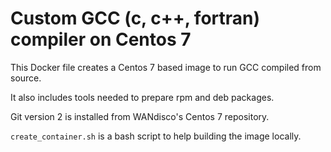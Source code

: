 # Custom GCC (c, c++, fortran) compiler on Centos 7

This Docker file creates a Centos 7 based image to run GCC compiled from source.

It also includes tools needed to prepare rpm and deb packages.

Git version 2 is installed from WANdisco's Centos 7 repository.

`create_container.sh` is a bash script to help building the image locally.
